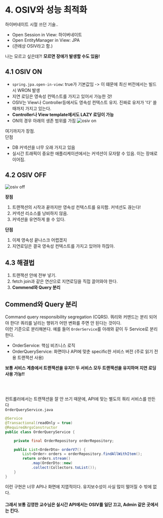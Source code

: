 # 4. OSIV와 성능 최적화
하이버네이트 시절 쓰던 기술.. 
- Open Session in View: 하이버네이트
- Open EntityManager in View: JPA
- (관례상 OSIV라고 함.)

나는 모르고 싶은데?! **모르면 장애가 발생할 수도 있음!**

## 4.1 OSIV ON
- `spring.jpa.open-in-view`: true가 기본값임 -> 이 떄문에 최신 버전에서는 빌드시 WRON 발생
- 지연 로딩은 영속성 컨텍스트를 가지고 있어서 가능한 것!
- OSIV는 View나 Controller등에서도 영속성 컨텍스트 유지. 진짜로 유저가 '다' 쓸 때까지 가지고 있는다.
- **Controller나 View template에서도 LAZY 로딩이 가능**
- ON의 경우 아래의 생존 범위를 가짐
![osiv on](https://user-images.githubusercontent.com/71186266/202179786-2a891a1a-2da5-462a-b939-249ef49be520.png)


여기까지가 장점. <br>
단점
- DB 커넥션을 너무 오래 가지고 있음
- 실시간 트래픽이 중요한 애플리케이션에서는 커넥션이 모자랄 수 있음. 이는 장애로 이어짐.


## 4.2 OSIV OFF


![osiv off](https://user-images.githubusercontent.com/71186266/202179776-4c05568e-a796-4c2c-815c-2cde9e7064cb.png)

**장점**

1. 트랜잭션의 시작과 끝까지만 영속성 컨텍스트를 유지함. 커넥션도 끊는다!
2. 커넥션 리소스를 낭비하지 않음.
3. 커넥션을 유연하게 쓸 수 있다.



**단점**
1. 이제 영속성 끝나스크 어렵겠지
2. 지연로딩은 결국 영속성 컨텍스트를 가지고 있어야 하잖아. 



## 4.3 해결법 
1. 트랜잭션 안에 전부 넣기.  
2. <!--컨트롤러 단이나, 뷰 단에서 쓰려면--> fetch join과 같은 연산으로 지연로딩을 직접 끌어와야 한다.
3. **Commend와 Query 분리**


## Commend와 Query 분리 
Command query responsibility segregation (CQRS). 쿼리와 커맨드는 분리 되어야 한다! 쿼리를 날리는 행위가 어떤 변화를 주면 안 된다는 것이다. <br> 
이런 기준으로 분리해본다.
예를 들어 `OrderService`를 아래와 같이 두 Service로 분리한다.
- OrderService: 핵심 비즈니스 로직
- OrderQueryService: 화면이나 API에 맞춘 specific한 서비스 버전 (주로 읽기 전용 트랜잭션 사용) 


**보통 서비스 계층에서 트랜잭션을 유지!! 두 서비스 모두 트랜잭션을 유지하며 지연 로딩 사용 가능!!**


<br> <br>

컨트롤러에서는 트랜잭션을 잘 안 쓰기 때문에, API에 맞는 별도의 쿼리 서비스를 만든다 <br>
`OrderQueryService.java`
```java
@Service
@Transactional(readOnly = true)
@RequiredArgsConstructor
public class OrderQueryService {

    private final OrderRepository orderRepository;

    public List<OrderDto> orderV7() {
        List<Order> orders = orderRepository.findAllWithItem();
        return orders.stream()
            .map(OrderDto::new)
            .collect(Collectors.toList());
    }
}
```
이런 구현은 너무 API나 화면에 지엽적이다. 유지보수성이 사실 많이 떨어질 수 밖에 없다.


#### 그래서 보통 김영한 교수님은 실시간 API에서는 OSIV를 일단 끄고, Admin 같은 곳에서는 킨다.
